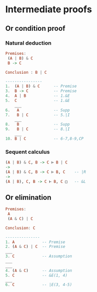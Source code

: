 # Intermediate proofs

## Or condition proof

### Natural deduction

```hs
Premises:
 (A | B) & C
 B -> C

Conclusion : B | C

----------------
1.  (A | B) & C      -- Premise
3.  B -> C           -- Premise
4.  A | B            -- 1.&E
5.  C                -- 1.&E
    ___
6.   A               -- Supp
7.   B | C           -- 5.|I
    ___
8.   B               -- Supp
9.   B | C           -- 8.|I
    ___
10. B | C            -- 6-7,8-9,CP
```

### Sequent calculus

``` hs
(A | B) & C, B -> C ⊢ B | C
->
(A | B) & C, B -> C ⊢ B, C    -- |R
->
(A | B), C, B -> C ⊢ B, C □   -- &L
```

## Or elimination

```hs
Premises:
 A
 (A & C) | C

Conclusion: C

---------------
1. A            -- Premise
2. (A & C) | C  -- Premise
___
3. C            -- Assumption
___
___
4. (A & C)      -- Assumption
5. C            -- &E(1, 4)
___
6. C            -- |E(3, 4-5)
```